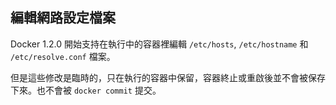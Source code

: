 ## 編輯網路設定檔案

Docker 1.2.0 開始支持在執行中的容器裡編輯 `/etc/hosts`, `/etc/hostname` 和 `/etc/resolve.conf` 檔案。

但是這些修改是臨時的，只在執行的容器中保留，容器終止或重啟後並不會被保存下來。也不會被 `docker commit` 提交。
